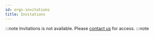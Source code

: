 ```yaml
---
id: orgs-invitations
title: Invitations
---
```


:::note
Invitations is not available. Please [contact us](mailto:support@phasetwo.io) for access.
:::note
